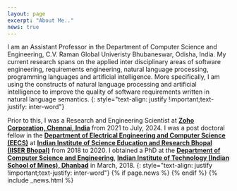 ```yaml
---
layout: page
excerpt: "About Me.."
news: true
---
```


I am an Assistant Professor in the Department of Computer Science and Engineering, C.V. Raman Global Univeristy Bhubaneswar, Odisha, India. My current research spans on the applied inter disciplinary areas of software engineering, requirements engineering, natural language processing, programming languages and artificial intelligence. More specifically, I am using the constructs of natural language processing and artificial intelligence to improve the quality of software requirements written in natural language semantics.
{: style="text-align: justify !important;text-justify: inter-word"}

Prior to this, I was a Research and Engineering Scientist at **[Zoho Corporation, Chennai, India](https://www.zohocorp.com/)** from 2021 to July, 2024. I was a post doctoral fellow in the **[Department of Electrical Engineering and Computer Science (EECS)](https://eecs.iiserb.ac.in/)** at **[Indian Institute of Science Education and Research Bhopal (IISER Bhopal)](https://www.iiserb.ac.in/)** from 2018 to 2020. I obtained a PhD at the **[Department of Computer Science and Engineering](https://www.iitism.ac.in/index.php/Departments/dept_cse)**, **[Indian Institute of Technology (Indian School of Mines), Dhanbad](https://www.iitism.ac.in/)** in March, 2018. 
{: style="text-align: justify !important;text-justify: inter-word"}
{% if page.news %}
{% endif %} 
{% include _news.html %}







